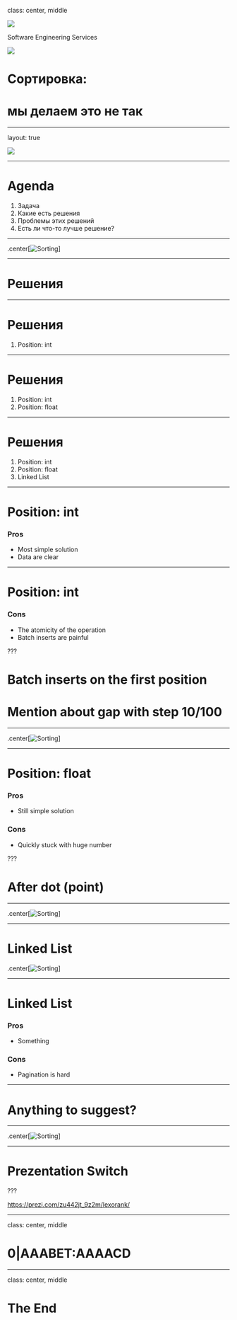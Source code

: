 class: center, middle

<div class="first-page__header">
  <img src="images/iTechArtLogo.png" class="first-page__logo">
  <p class="first-page__caption">Software Engineering Services</p>
</div>

<div class="first-page__footer">
  <img src="images/iTechArtComposition.png" class="first-page__footer-image">
</div>

# Сортировка:
# мы делаем это не так

---
layout: true

<div class="regular-page__background">
  <img src="images/iTechArtLogo.png" class="regular-page__logo">
</div>

---

# Agenda

1. Задача
2. Какие есть решения
3. Проблемы этих решений
4. Есть ли что-то лучше решение?

---

.center[![Sorting](/images/sorting.gif)]

---

# Решения

---

# Решения

1. Position: int

---

# Решения

1. Position: int
2. Position: float

---

# Решения

1. Position: int
2. Position: float
3. Linked List

---

# Position: int

### Pros

- Most simple solution
- Data are clear

---

# Position: int

### Cons

- The atomicity of the operation
- Batch inserts are painful

???

# Batch inserts on the first position

# Mention about gap with step 10/100

---

.center[![Sorting](/images/sorting.gif)]

---

# Position: float

### Pros

- Still simple solution

### Cons

- Quickly stuck with huge number

???

# After dot (point)

---

.center[![Sorting](/images/sorting.gif)]

---

# Linked List

.center[![Sorting](/images/linked-list.jpg)]

---

# Linked List

### Pros

- Something

### Cons

- Pagination is hard

---

# Anything to suggest?

---

.center[![Sorting](/images/sprint.webp)]

---

# Prezentation Switch

???

https://prezi.com/zu442jt_9z2m/lexorank/

---
class: center, middle

# 0|AAABET:AAAACD 

---
class: center, middle

# The End
